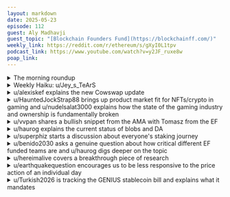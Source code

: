 ```yaml
---
layout: markdown
date: 2025-05-23
episode: 112
guest: Aly Madhavji
guest_topic: "[Blockchain Founders Fund](https://blockchainff.com/)"
weekly_link: https://reddit.com/r/ethereum/s/gXyI0L1tpv
podcast_link: https://www.youtube.com/watch?v=y2JF_ruxe8w
poap_link: 
---
```



<details markdown=1>
<summary>The morning roundup</summary>
[View on Reddit →](https://reddit.com/r/ethereum/comments/1ksjj96/comment/mtlzoj1/)

[u/johnnydappeth](https://reddit.com/u/johnnydappeth)

> Ethereum

[u/TimbukNine](https://reddit.com/u/TimbukNine)

> $2,614

[u/FrenktheTank](https://reddit.com/u/FrenktheTank)

> 0.0235

</details>
<details markdown=1>
<summary>Weekly Haiku: u/Jey_s_TeArS</summary>
[View on Reddit →](https://reddit.com/r/ethereum/comments/1kqxpp4/comment/mtdihjw/)

*Attacker observe,*

*While cryptography preserve,*

*Ahead of the curve.*

</details>
<details markdown=1>
<summary>u/alexiskef explains the new Cowswap update</summary>
[View on Reddit →](https://reddit.com/r/ethereum/comments/1kntpet/daily_general_discussion_may_16_2025/msmrkko/)

Since I am a (very) long time user of Cowswap 🐮, I am periodically sharing some of the upgrades/ developments to their amazing product.

Some hours ago, they [announced on X](https://x.com/CoWSwap/status/1923309608443290110) that they are moving from single Batch Auctions to a new core mechanism: the Fair Combinatorial Auction.

What is FCA? 

"FCA is a more advanced auction format that allows solvers to submit multiple solutions, including:

* Individual order bids
* Bundled batch bids

This lets CoW Protocol evaluate more paths to execution - not just one winner"

Why, you might be wondering, change the already established single Batch Auction to something new?

Well, under SBA the following limits existed: 

"* Only one winner per auction = wasted potential
* Extra value from batching often benefited a few trades
* EBBO checks were needed to enforce fairness (and created friction)"

FCA solves these issues. The actual users (traders, swappers, etc), get to enjoy the following:

✅ Better price fairness
✅ More orders filled per auction
✅ Lower slippage
✅ Fewer discarded solutions
✅ Stronger throughput
✅ Same uniform prices for same-direction trades

There is also better MEV protection, as:

"FCA helps reduce subtle solver manipulation like self-trading to game batch rewards.

By allowing multiple bids, smart solvers naturally compete across batch sizes - removing the incentive to stuff trades for appearance."

The full proposal (CIP67) is [here in detail.](https://snapshot.box/#/s:cow.eth/proposal/0xf9ecb08c4738f04c4525373d6b78085d16635f86adacd1b8ea77b2c176c99d32).. and there is an [articles published by coindesk](https://www.coindesk.com/tech/2025/05/15/dex-aggregator-cow-swap-targets-33-trading-boost-with-collaboration-feature-more-rewards) explaining the whole change..

Finishing my comment, I would just like to add that since the first time I used Cowswap I have used it for almost 99% of all the swapping I do.. ❤️🐮❤️

</details>
<details markdown=1>
<summary>u/HauntedJockStrap88 brings up product market fit for NFTs/crypto in gaming and u/nudelsalat3000 explains how the state of the gaming industry and ownership is fundamentally broken</summary>
[View on Reddit →](https://reddit.com/r/ethereum/comments/1kntpet/daily_general_discussion_may_16_2025/msmc8cu/)

[u/](https://reddit.com/u/HauntedJockStrap88):

I felt a couple years ago that NFTs would be much more widely adopted now than they became. Obviously tokenization/DeFi are the big ticket items of the moment but it’s pretty crazy that crypto hasn’t penetrated things like event ticketing and gaming like I thought. 

Gamers have largely rejected the idea of crypto integration. They see us unfortunately how the majority of society sees us, as grifters. They didn’t see crypto integration as a cool new feature but instead as the next loot box mechanic- there to further financialize their hobby. It quickly became not financially possible for a studio to integrate crypto even if they wanted to as advertising your game contained NFTs or crypto integration was like a poison pill. 

Myself, and other proponents would say that of course while crypto integration *could* and in many cases probably *would* be extractive to the consumer there are really cool possibilities that such mechanics *could* be instead extremely consumer friendly. 

So what do we think? Is there just no PMF there and I was totally wrong? Are we still early when it comes to NFT adoption? Do we need the DeFi/tokenization thing to take off before the NFTs take off?

---

[View on Reddit →](https://reddit.com/r/ethereum/comments/1kntpet/daily_general_discussion_may_16_2025/msmqjcc/)

[u/nudelsalat3000](https://reddit.com/u/nudelsalat3000):

Gamers would first of all jump at it, if we would really own things.

The same bullshit that Microsoft tried to pull off: you don't own windows, just a licence to use it and hence you cannot resell it. Luckily the European Union kicked their balls and mandated that if you own the licence have the right to sell it a price of your choice. Born was the secondary market with lower prices.

We would need exactly the same for games. But game shops like Valve Steam or other and are corrupt now tell you that you ownly own the access to the library of games. Hence you cannot sell the licence of the games. Interestingly you would however be entitled to sell OR INHERIT your game account with all licenses. But even that they try to dismiss under there own logic.

The biggest scam level is now visible with the Nintendo switch 2. You cannot modify it or it gets hardware bricked, because you only own the licence to use it.

We would need to break up the markets and make goods ownable. Then they are tradeable.

The market would be even bigger if we would really own the data we produced by GDPR. Thousand of startup would be created if all vendors would need to provide API acces to your own data. Only then you create the network effect and the network of platforms.

But like now, you don't own anything, you don't have your data, you are locked in one ecosystem and you can't leverage the utility by such connections and profit by such network money conceps as ETH.

But I don't see any party competent enough to drive such regulatory liberal openings of technology. Microsoft was just attacked because agencies couldn't resell their own old licence which were so expensive.

</details>
<details markdown=1>
<summary>u/vvpan shares a bullish snippet from the AMA with Tomasz from the EF</summary>
[View on Reddit →](https://reddit.com/r/ethereum/comments/1kom062/daily_general_discussion_may_17_2025/mssl4w1/)

An AMA with EF co-director Tomasz Stanczak is happening on Farcaster (in /ama). Nothing too interesting I would say but to those in need of hopium, there's this exchange.


> Q: EF gets a lot of heat on X/Twitter, what's the biggest misconception people have? What do they get wrong?


> A: People are unaware of how overwhelming is the advantage of the Ethereum mainnet in the space of RWA, tokenization, DeFi liquidity, stablecoins issuance. www.rwa.xyz
Many people also do not realize how strong and healthy the relationship between the Ethereum L1 and L2s is.


https://warpcast.com/jayhinz/0xc77b4e8a

Edit: Do go look at the graph on app.rwa.xyz

</details>
<details markdown=1>
<summary>u/haurog explains the current status of blobs and DA</summary>
[View on Reddit →](https://reddit.com/r/ethereum/comments/1kpd36v/daily_general_discussion_may_18_2025/mszwlo1/)

What happened in the last few days/weeks is that Ethereum Blobs overtook alternative DA providers like Celestia in actual data posted. The increased blob space increased the lead a bit more. This shows that there is not a huge demand for alternative DA at the moment. In the long run I expect this to change again, but it is great to see that there is a clear demand for Ethereum native DA and that Ethereum can provide enough for the rollup space to grow.

Currently there are more blobs available than is demanded from the market. Not surprising when availability just doubled less than 2 weeks ago. This means blob prices are at the bottom (1 Wei) and essentially free. This is the same situation we had after the introduciton of blobs with the Dencun upgrade. It took a bit more than 6 months to consistently fill the available blobs and a fee market to develop. At the moment 3.5-4 blobs are filled out of the 6 available. I would expect it to also take a few months again for demand to match the available blobs and a fee market to develop. If you check etherscan you can see that blob carrying transactions still pay the normal gas fees though which costs them between 0.3-5$ depending on how much calldata they use with the transaction. So there is still some fees paid back to Ethereum.

In the long run we will most probably see a higher income from selling blobs alone. The demand is here which is a great indicator of things to come. There is also the discussion to include a fixed or dynamic minimum fee for blobs in the next upgrade (Fusaka) which would result in rollups having to pay a small amount even when there are many more blobs available than is demanded from the market. This is especially important as Fusaka comes with a massive increase of blob space. At the moment an increase by a factor of 8 is discussed, but it might be a bit smaller right after the upgrade and increased slowly afterwards. 

If you want to have sources check out the dune dashboards which look at blobs. The hildobby one is always a great start. You already used growthepie.xyz which generally is very reliable. If you want to check the actual block carrying transactions and what they pay, go to Etherscan and click Blockchain->View Blobs and check the gas fees paid for some of the transactions.

</details>
<details markdown=1>
<summary>u/superphiz starts a discussion about everyone's staking journey</summary>
[View on Reddit →](https://reddit.com/r/ethereum/comments/1kpd36v/daily_general_discussion_may_18_2025/msxzpmd/)

Tell me about your staking journey. 

Are you staking now? How's it going for you? 

How long have you been staking? Has it been a net positive or a net negative for you? (not just financially, but globally)

What form(s) of staking have you gone with?

What's your ten year outlook on staking?

(These are directionally-leading questions, I'd much rather see your freeform answer than a direct answer to these specific questions)

</details>
<details markdown=1>
<summary>u/benido2030 asks a genuine question about how critical different EF funded teams are and u/haurog digs deeper on the topic</summary>
[View on Reddit →](https://reddit.com/r/ethereum/comments/1kq4i2u/daily_general_discussion_may_19_2025/mt33f2p/)

[u/benido2030](https://reddit.com/u/benido2030):

I have been thinking a bit about [this tweet](https://x.com/0xstark/status/1922642395654394082) (or [this cast](https://warpcast.com/abcoathup/0xf8597ef8) if you prefer Farcaster). It's the Ethereum Foundation org chart. I know this has been discussed a lot in the past couple of months, mostly with a negative connotation, but I still wanna add some thoughts. 

As you can see there are a lot of teams on the payroll. Some teams are in my opinion essential (e.g. the Geth team, Protocol Support, etc.) for Ethereum, especially when it comes to really implementing specs and basically running the protocol (obviously in the end the validators run the protocol, but client teams are as close as it gets). The research heavy teams have been questioned a lot though and I think it's fair to do that. It's not "our" money, but still the community and ecosystem should voice concerns if money is spent unwisely. Given that ETH had just a very few upgrades and a lot of the research done couldn't be implemented (just because the scope of every fork needs to be limited)... should all these teams exist? We could argue that the impact of a lot of teams was close to 0. 

When I was a Product Manager years ago, I wouldn't design new features if the roadmap was full. Deep in my heart I want things to be efficient. So why not cut the cost? 

With Ethereum pivoting and likely increasing the amount of forks per year and hence the amount of features that make it into the protocol, the argument that all this research doesn't matter already weakens. At the same time there's one thing that is even more important. One killer feature can change everything. If R&D is successful and one of these teams creates something that only Ethereum has/ can do, then the impact of that is already so huge, that all the money invested in R&D that doesn't hit the chain isn't really relevant anymore. I believe now is the time to invest in research since we can expect the results of that process to be included in a fork soon. 

So we shouldn't spend money just to spend money and distribute ETH from the foundation to others. But since the Foundation tries to align the implementation output with the research output and the bottleneck the investments make more sense than ever. Let's hope we see some younger EIPs make it into the protocol rather sooner than later!

---

[View on Reddit →](https://reddit.com/r/ethereum/comments/1kq4i2u/daily_general_discussion_may_19_2025/mt3jux0/)

[u/haurog](https://reddit.com/u/haurog):

I guess we are mostly speaking about the left side of the organizational chart. The top one are the actual research teams (\~43 people) whereas the bottom part (\~66 people) is more the Engineering part of the R&D. It is very difficult to say which parts are important and which are not as an outsider, but Nixo did a great post about a subset of these groups and what they have been up to: https://mi rror.xyz/nixo.eth/TS-GwCEAKD_UTOE2_SCA_eFWyHstVAtGGn2Hu8mMezQ

I think many of us have been directly influenced by what the applied research group and the consensus R&D does. Without Toni Wahrstätters data driven analysis we would still be in the dark about how much we can scale the L1 and how healthy the chain is overall. The cryptography team has been essential in developing the stateless Ethereum roadmap as well as the PeerDAS implementation research. Some things did not work out that well like the Hardware VDF implementation. But in the end this also showed that verifiable delay functions (VDFs) are not ready yet to be used. The robust incentives group (RIG) is essential to analyse the censorship resistance and a possible mitigation with FOCIL (fork-choice enforced inclusion list). They are also rethinking issuance which is a different beast to tackle. I do not know too much about the other research teams, but Nixo mentions what they do. 

On the more engineering side of things, I do not have to mention Ethpandaops and geth as they are well known and also the Protocol support team which coordinates the core devs. The account abstraction team talks with wallet providers and dapp devs on how to coordinate account abstraction efforts. The portal network team is the one which makes it possible that we will have history expiry soon on mainnet, which saves validators a few hundres GB of space in the first step. More to come. The stateless Consensus team got a bit rug pulled by the cryptography team when the cryptography team found that newer cryptographic schemes can improve statelessness. A lot of stateless consensus teams implementations of verkle trees has most probably been for nothing. Nevertheless, statelessness is essential for the future scaling of Ethereum, which means their engineering effort is essential for Ethereum. The steel teams works on formalising the Execution specifications and write tests for them. This is something that needs to be done. Until recently the execution layer was not really specified properly and people just took geth as the reference when writing their own client. Having a properly specified and tested execution spec will idealy help in analysing potential issues in future upgrades before they are found in the final implementation. Some other teams like the snake charmers (python) and the javascript teams have their own projects, but as far as I understand are also as supporting other teams if they need a specific implementation of something in their respective programming language. The Ipsilon team do implementations and analysis of EIP which concern the EVM. The only team I have never heard of is the P2P networking team. Apparently they are the maintainers of the libp2p library for the go programming language. 

Not sure I directly see from this what could be cut away. If I would have to split something off, I personally think geth does not have to be an integral part of the EF anymore as there are now many flourishing client teams outside of the EF which ensure that there is a lot of client diversity. But I am also not sure how much the geth team really costs the EF as I would guess a large part of their salary is paid by the protocol guild (\~70k$ of the total salary). Maybe there is a way to split the geth team (and P2P Networking team with it) into its own separate entity. To do this properly will need a lot of work as all the other client teams have several legs to stand on regarding income.

</details>
<details markdown=1>
<summary>u/hereimalive covers a breakthrough piece of research</summary>
[View on Reddit →](https://reddit.com/r/ethereum/comments/1kqxpp4/daily_general_discussion_may_20_2025/mtdz1sx/)

https://x.com/drakefjustin/status/1924929057676001466?t=3dcwdilEutpSQ_eKdSKquQ&s=19

🤯 real-time proving is here 🤯

Mainnet EVM blocks proven in under 1 Ethereum slot (12s). Goosebumps.

Succinct proves every Ethereum L1 block:

→ 94% in <12s
→ 99% in <13s
→ 99.9% in <12s, soon™

Yesterday RISC Zero unveiled a $120K home GPU cluster—proofs expected in 9.25s. Brevis, OpenVM, Snarkify, ZisK, ZKM are weeks from joining the real-time club.

Soon™ my validator will verify EVM blocks on a Rasberry Pi Pico—a $5 board that consumes <1W. I will ditch my EL client in favour of a zkEL. No 1 TB NVMe. Goodbye Geth, hello zkReth. Stateless and RAMless verification in milliseconds on a single CPU core.

With real-time proving 1 gigagas/sec (10K TPS) is within reach, without compromising validator decentralisation. From now on expect regular gas limit bumps. 10% of stake is already voting for a 60M limit—your validators can too.

Snarkifying mainnet turns Ethereum L1 into the first based and native rollup. Stage 2. Bug-free. Decentralised sequencing. No security council. No governance. The L1 will lead by example.

This Friday we celebrate. Join us for Ethproofs call #2, May 23 at 2pm UTC. 25 speakers, 2 hours of content. Calls are open—DM @corcoranwill for a calendar invite.

We are witnessing history. Believe in something real. Believe in real-time proving.

</details>
<details markdown=1>
<summary>u/earthquakequestion encourages us to be less responsive to the price action of an individual day</summary>
[View on Reddit →](https://reddit.com/r/ethereum/comments/1krqo5y/daily_general_discussion_may_21_2025/mtiikmf/)

Some of you live or die by the price on any given day and need to relax.  Real time proving yesterday, Tomasz is killing it on Twitter today with followups on where things are and what hirings need to happen for different areas where the ethereum teams fall short...the genius act going through Congress.

Look I truly need eth to do well this cycle because AI is likely to replace me at my job in the coming year...but on the flip side as many have said a million times.  This is a marathon, not a sprint.  Things truly are shifting and looking great for Ethereum right now.

</details>
<details markdown=1>
<summary>u/Turkish2026 is tracking the GENIUS stablecoin bill and explains what it mandates</summary>
[View on Reddit →](https://reddit.com/r/ethereum/comments/1kq4i2u/daily_general_discussion_may_19_2025/mt382n7/)

The U.S. Senate is poised to pass the GENIUS Act (Guiding and Establishing National Innovation for U.S. Stablecoins).

The U.S. Senate is scheduled to vote on the GENIUS Act today, Monday, May 19, 2025, at approximately 5:30 p.m. EDT.  

I'm expecting price volatility today around this.  Let's hope it passes.

---

[View on Reddit →](https://reddit.com/r/ethereum/comments/1kq4i2u/daily_general_discussion_may_19_2025/mt3k9jy/)

The GENIUS Act requires stablecoin issuers to back tokens 1:1 with assets like USD and Treasuries, disclose reserves monthly, and comply with AML rules. It allows state oversight for issuers with ≤$10B in issuance, unlike the STABLE Act's strict federal oversight. GENIUS permits broader reserve assets and studies algorithmic stablecoins, while STABLE bans them for 2 years.

So the GENIUS Act is a lot more liberal.

</details>

